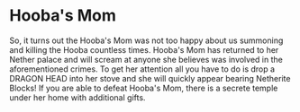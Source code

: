 # Hooba's Mom
So, it turns out the Hooba's Mom was not too happy about us summoning and killing the Hooba countless times.  Hooba's Mom has returned to her Nether palace and will scream at anyone she believes was involved in the aforementioned crimes.  To get her attention all you have to do is drop a DRAGON HEAD into her stove and she will quickly appear bearing Netherite Blocks!  If you are able to defeat Hooba's Mom, there is a secrete temple under her home with additional gifts.
